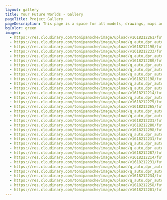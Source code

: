 ```yaml
---
layout: gallery
title: Your Future Worlds - Gallery
pageTitle: Project Gallery
pageDescription: This page is a space for all models, drawings, maps and ideas that were produced by young people in Hackney as part of this project. Thank you again to all the schools, young people and organisations who took part in the project!
bgColor: green
images:
  - https://res.cloudinary.com/tonipanoche/image/upload/v1618212261/future-worlds/shoreditch-park-01.jpg
  - https://res.cloudinary.com/tonipanoche/image/upload/q_auto,dpr_auto,w_auto/v1612293485/future-worlds/001.png
  - https://res.cloudinary.com/tonipanoche/image/upload/v1618212190/future-worlds/Hackney-carers-workshop-01.jpg
  - https://res.cloudinary.com/tonipanoche/image/upload/v1618212233/future-worlds/Hackney-carers-workshop-02.jpg
  - https://res.cloudinary.com/tonipanoche/image/upload/q_auto,dpr_auto,w_auto/v1612293466/future-worlds/002.png
  - https://res.cloudinary.com/tonipanoche/image/upload/v1618212280/future-worlds/model-13.jpg
  - https://res.cloudinary.com/tonipanoche/image/upload/q_auto,dpr_auto,w_auto/v1612293466/future-worlds/004.png
  - https://res.cloudinary.com/tonipanoche/image/upload/q_auto,dpr_auto,w_auto/v1618212334/future-worlds/Hackney-carers-workshop-03.jpg
  - https://res.cloudinary.com/tonipanoche/image/upload/q_auto,dpr_auto,w_auto/v1612293466/future-worlds/005.png
  - https://res.cloudinary.com/tonipanoche/image/upload/v1618212198/future-worlds/Hackney-student-workshop-02.jpg
  - https://res.cloudinary.com/tonipanoche/image/upload/q_auto,dpr_auto,w_auto/v1612293466/future-worlds/009.png
  - https://res.cloudinary.com/tonipanoche/image/upload/q_auto,dpr_auto,w_auto/v1612293466/future-worlds/006.png
  - https://res.cloudinary.com/tonipanoche/image/upload/v1618212214/future-worlds/model-02.jpg
  - https://res.cloudinary.com/tonipanoche/image/upload/q_auto,dpr_auto,w_auto/v1612293466/future-worlds/007.png
  - https://res.cloudinary.com/tonipanoche/image/upload/v1618212275/future-worlds/shoreditch-park-04.jpg
  - https://res.cloudinary.com/tonipanoche/image/upload/v1618212265/future-worlds/model-08.jpg
  - https://res.cloudinary.com/tonipanoche/image/upload/q_auto,dpr_auto,w_auto/v1612293466/future-worlds/008.png
  - https://res.cloudinary.com/tonipanoche/image/upload/q_auto,dpr_auto,w_auto/v1612293466/future-worlds/010.png
  - https://res.cloudinary.com/tonipanoche/image/upload/v1618212231/future-worlds/model-07.jpg
  - https://res.cloudinary.com/tonipanoche/image/upload/v1618212280/future-worlds/shoreditch-park-06.jpg
  - https://res.cloudinary.com/tonipanoche/image/upload/v1618212298/future-worlds/model-12.jpg
  - https://res.cloudinary.com/tonipanoche/image/upload/q_auto,dpr_auto,w_auto/v1612293466/future-worlds/011.png
  - https://res.cloudinary.com/tonipanoche/image/upload/v1618212231/future-worlds/model-04.jpg
  - https://res.cloudinary.com/tonipanoche/image/upload/q_auto,dpr_auto,w_auto/v1612293466/future-worlds/013.png
  - https://res.cloudinary.com/tonipanoche/image/upload/q_auto,dpr_auto,w_auto/v1612293466/future-worlds/014.png
  - https://res.cloudinary.com/tonipanoche/image/upload/v1618212287/future-worlds/shoreditch-park-03.jpg
  - https://res.cloudinary.com/tonipanoche/image/upload/v1618212214/future-worlds/Hackney-student-workshop-03.jpg
  - https://res.cloudinary.com/tonipanoche/image/upload/v1618212231/future-worlds/model-01.jpg
  - https://res.cloudinary.com/tonipanoche/image/upload/q_auto,dpr_auto,w_auto/v1612293466/future-worlds/015.png
  - https://res.cloudinary.com/tonipanoche/image/upload/q_auto,dpr_auto,w_auto/v1612293466/future-worlds/016.png
  - https://res.cloudinary.com/tonipanoche/image/upload/v1618212234/future-worlds/Bridge-Academy-02.jpg
  - https://res.cloudinary.com/tonipanoche/image/upload/q_auto,dpr_auto,w_auto/v1618212312/future-worlds/shoreditch-park-07.jpg
  - https://res.cloudinary.com/tonipanoche/image/upload/v1618212258/future-worlds/model-11.jpg
  - https://res.cloudinary.com/tonipanoche/image/upload/v1618212201/future-worlds/Bridge-Academy-01.jpg
---
```

